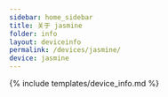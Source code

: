 ```yaml
---
sidebar: home_sidebar
title: 关于 jasmine
folder: info
layout: deviceinfo
permalink: /devices/jasmine/
device: jasmine
---
```

{% include templates/device_info.md %}
